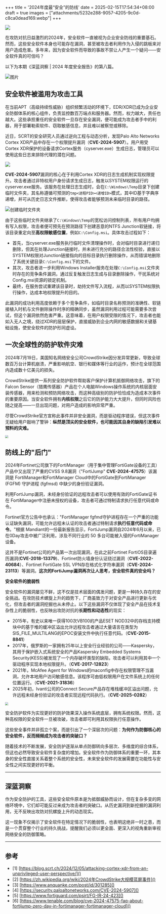 +++
title = '2024年度最“安全”的防线'
date = 2025-02-15T17:54:34+08:00
draft = true
images = ["attachments/5232e288-9057-4205-9c0d-c8ca0dead169.webp"]
+++

 ![](attachments/a5186d85-b7a4-4ede-9f70-d2ceb5be30ff.webp)

在攻防对抗日益激烈的2024年，安全软件一直被视为企业安全防线的重要基石。然而，这些安全软件本身也可能存在漏洞，甚至被攻击者利用作为入侵的跳板来对用户造成危害。多年来，因为安全软件而导致的事故不禁让人产生一个疑问——安全软件真的可信吗？

以下为本期《深蓝洞察 | 2024 年度安全报告》的第八篇。

 ![图片](attachments/5232e288-9057-4205-9c0d-c8ca0dead169.webp)

## 安全软件被滥用为攻击工具

在当前APT（高级持续性威胁）组织频繁活动的环境下，EDR/XDR已成为企业安全防御体系的核心组件，负责监控数百万端点和服务器。然而，权力越大，责任也越大。这些承担重任的安全软件一旦存在安全漏洞，便可能成为攻击者手中的利器，用于部署勒索软件、窃取敏感信息，并且难以被察觉或移除。

近日，SCRT的安全研究人员通过逆向工程与动态分析，发现Palo Alto Networks Cortex XDR产品中存在一个权限提升漏洞（**CVE-2024-5907**）。用户用受Cortex XDR保护的设备请求Cortex服务（cyserver.exe）生成日志，管理员可以使用这些日志来排除代理的潜在问题。

 <img src="attachments/32b7c186-da40-4371-afe3-335b9bc49c5f.webp" style="display: block; margin-left: auto; margin-right: auto; zoom: 100%;"/>

**CVE-2024-5907**漏洞的核心在于利用Cortex XDR的日志生成机制实现权限提升。攻击者通过非特权用户身份请求生成日志，触发以SYSTEM权限运行的cyserver.exe服务。该服务在处理日志生成时，会在`C:\Windows\Temp`目录下创建临时文件夹，其名称遵循可预测的`tmp<进程PID><递增ID>`模式，其中ID基于字典序递增，并可从历史日志文件推断，使得攻击者能够预测未来临时目录的路径。

 ![创建临时文件夹](attachments/0003bbc5-7f76-4488-8f09-16278246a1f0.webp)

由于这些临时文件夹继承了`C:\Windows\Temp`的宽松访问控制列表，所有用户均拥有写入权限，攻击者便可预先在预测路径下创建恶意的NTFS Junction软链接，将该目录重定向至**高权限敏感位置**，例如`C:\Config.msi`。具体攻击过程如下：

* 首先，当cyserver.exe服务执行临时文件清理操作时，会对临时目录进行递归删除，但其在处理Junction链接时，并未进行充分的路径合法性校验，直接以SYSTEM权限对Junction链接指向的目标目录执行删除操作，从而错误地删除了系统关键目录`C:\Config.msi`下的文件。
* 其次，攻击者进一步利用Windows Installer服务在处理`C:\Config.msi`文件夹时存在的竞争条件漏洞，通过反复触发日志生成与目录删除操作，干扰系统对Config.msi资源的锁定机制。
* 最终，在服务尝试重建该目录时，劫持文件写入流程，从而以SYSTEM权限执行操作，达成本地权限提升的目的。

此漏洞的成功利用高度依赖于多个竞争条件，如临时目录名称预测的准确性、软链接植入时机与文件删除操作时序的精确同步，虽然漏洞利用过程可能需要多次尝试，但这个漏洞依然危害严重。这意味着，在用户权限受限的情况下，攻击者也能如入无人之境，绕过XDR的层层保护，直接威胁到企业内网的敏感数据和关键基础设施，使安全软件的防护形同虚设。

## 一次全球性的防护软件灾难

2024年7月19日，美国知名网络安全公司CrowdStrike因分发异常更新，导致全球数百万台计算机崩溃，严重影响航空、银行和媒体等行业的运作，预计在全球范围内造成数十亿美元的损失。

CrowdStrike提供一系列安全防护软件帮助客户保护计算机抵御网络攻击，旗下的Falcon Sensor（猎鹰传感器）产品在个人电脑Windows操作系统的内核层面安装传感器，用来检测和预防网络攻击，而这种高级别的防护恰恰成为造成本次事件的重要原因。当安全软件拥有**内核权限**之后它的防护能力大大提升，但同时风险也随之提高——一旦出现问题，对用户造成的影响异常严重。

尽管CrowdStrike官方宣称此事件并非安全漏洞，而是驱动程序错误，但这次事件无疑给用户敲响了警钟：**纵然是顶尖的安全软件，也可能因其自身的缺陷引发难以预料的灾难。**

 <img src="attachments/be660b01-7543-496e-b5b4-982c0f3858cf.webp" style="display: block; margin-left: auto; margin-right: auto; zoom: 60%;"/>

## 防线上的"后门"

2024年Fortinet公司旗下的FortiManager（用于集中管理FortiGate设备的工具）产品中又出现了严重的CVSS 9.8漏洞（"FortiJump" **CVE-2024-47575**）该漏洞是 FortiManager和FortiManager Cloud中的FortiGate到FortiManager (FGFM) 守护进程 (fgfmsd) 中缺少的身份验证漏洞。

利用FortiJump漏洞，未经身份验证的远程攻击者可以使用有效的FortiGate证书在 FortiManager中注册未授权的设备，攻击者可通过特制请求执行任意代码或命令。

Fortinet官方公告中也承认："FortiManager fgfmd守护进程存在一个严重的功能认证缺失漏洞，可能允许远程未认证的攻击者通过特制请求**执行任意代码或命令**。"根据 Mandiant的一份最新报告显示，FortiJump漏洞自2024年6月以来，已在0Day攻击中被广泛利用，涉及不同行业的 50 多台可能被入侵的FortiManager设备。

这并不是Fortinet公司的产品第一次出现漏洞，在此之前Fortinet FortiOS目录遍历漏洞(**CVE-2018-13379**)、Fortinet防火墙身份认证绕过漏洞（**CVE-2022-40684**）、Fortinet FortiGate SSL VPN存在格式化字符串漏洞（**CVE-2024-23113**）等漏洞。**这次的FortiJump漏洞再次让人思考，安全软件真的安全吗？**

**安全软件的脆弱性**

安全软件的漏洞屡见不鲜，这不仅是技术层面的偶发问题，更是一种持久存在的安全挑战。在攻防技术螺旋上升的趋势下，厂商虽致力于对安全产品进行更新与优化，但攻击者的漏洞挖掘也从未停止。以下这些漏洞不仅体现了安全产品在技术复杂性上的脆弱性，也反映出攻防对抗的**长期性和动态性**的现实：

* 2015年，有史以来唯一获得100次VB100的产品ESET NOD32中的存档支持模块中的基于堆的缓冲区溢出允许远程攻击者通过大量语言在类型为SIS_FILE_MULTILANG的EPOC安装文件中执行任意代码。（**CVE-2015-8841**）
* 2017年，俄罗斯的一家拥有25年以上安全行业经验的公司——Kaspersky，其用于保护嵌入式系统安全的产品Kaspersky Embedded Systems Security(KESS)被发现了一个内存破坏类型的缺陷，攻击者可以利用其中一个驱动程序实现本地权限提升。（**CVE-2017-12823**）
* 2021年，McAfee Agent for Windows的maconfig中存在权限管理不当漏洞，允许本地用户访问敏感信息。该程序可由低权限用户在文件系统上的任何位置运行。（**CVE-2021-31836**）
* 2025年初，Ivanti公司的Connect Secure产品存在堆栈缓冲区溢出问题，允许远程未经身份验证的攻击者实现远程代码执行。（**CVE-2025-0282**）

 <img src="attachments/e909e938-a3b3-4869-80bf-6bfb97b99124.webp" style="display: block; margin-left: auto; margin-right: auto; zoom: 60%;"/>

安全防护软件为实现更好的防护效果深入操作系统底层，拥有系统权限。然而，这种高权限的安全软件一旦被攻破，攻击者即可利用其权限执行任意操作。

这些安全事件并非孤立个案，而是引出了一个深层次的问题：**为何作为防御核心的安全软件，反而频频成为攻击者的突破口？**

随着技术的不断发展，安全防护逐渐从单点防御转向多层次、多维度的综合体系，但这也必然导致安全软件复杂度的增加。安全软件作为防御体系的重要一环，其本身的安全性直接关系着整个系统的安全性，未来安全软件的发展需要在功能性与安全性之间实现更好的平衡。


---

## 深蓝洞察

作为安全防护的工具，这些安全软件原本是为抵御威胁而设计，但在复杂多变的网络环境中，它们却可能反过来成为攻击者的突破口。从历史漏洞到新挖掘的漏洞利用，无不反映出攻防对抗螺旋上升的动态现实。

这一现象不仅揭示了安全软件在特定情况下的脆弱性，也表明这绝非一时之患，而是一个贯穿整个行业的持久挑战，提醒我们必须以更全面、更深入的视角重新审视网络安全的防御策略。


---

## 参考

* \[1\] [https://blog.scrt.ch/2024/12/05/attacking-cortex-xdr-from-an-unprivileged-user-perspective/]()
* \[2\] [https://zh.wikipedia.org/wiki/2024年CrowdStrike大规模蓝屏事件]()
* \[3\] [https://www.anquanke.com/post/id/301285]()
* \[4\] [https://security.paloaltonetworks.com/CVE-2024-5907]()
* \[5\] [https://www.fortiguard.com/psirt/FG-IR-24-423]()
* \[6\] [https://www.tenable.com/blog/cve-2024-47575-faq-about-fortijump-zero-day-in-fortimanager-fortimanager-cloud]()